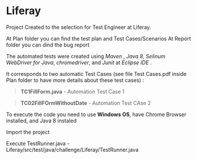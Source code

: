 # Liferay

Project Created to the selection for Test Engineer at Liferay.

At Plan folder you can find the test plan and Test Cases/Scenarios
At Report folder you can dind the bug report

The automated tests were created using *Maven* , *Java 8*, *Selinum WebDriver for Java*, *chromedriver*,  and *Junit*  at *Eclipse IDE* .

It corresponds to two automatic Test Cases (see file Test Cases.pdf inside Plan folder to have more details about these test cases) :

> **TC1FillForm.java** - Automation Test Case 1

> **TC02FillFOrmWithoutDate** - Automation Test CAse 2

To execute the code you need to use **Windows OS**, have Chrome Browser installed, and Java 8 instaled

Import the project 

Execute TestRunner.java       -  Liferay/src/test/java/challenge/Liferay/TestRunner.java
